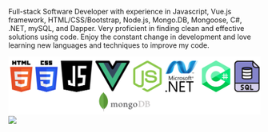 Full-stack Software Developer with experience in Javascript, Vue.js framework, HTML/CSS/Bootstrap, Node.js, Mongo.DB,  Mongoose, C#, .NET, mySQL, and Dapper. Very proficient in finding clean and effective solutions using code. Enjoy the constant change in development and love learning new languages and techniques to improve my code.



<div>
<img src="https://github.com/JacobCrombie/JacobCrombie/blob/main/assets/language%20icons.png?raw=true">
</div>
<div>
    <img src="https://github-readme-stats.vercel.app/api/top-langs/?username=JacobCrombie&text_color=586069&layout=compact&hide_border=true&bg_color=fff&title_color=0366d6&count_private=true&include_all_commits=true" />
</div>
